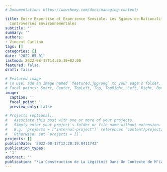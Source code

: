 ```yaml
---
# Documentation: https://wowchemy.com/docs/managing-content/

title: Entre Expertise et Expérience Sensible. Les Rǵimes de Rationalit'D́ans Les
  Controverses Environnementales
subtitle: ''
summary: ''
authors:
- Vincent Carlino
tags: []
categories: []
date: '2022-05-01'
lastmod: 2022-08-17T14:20:19+02:00
featured: false
draft: false

# Featured image
# To use, add an image named `featured.jpg/png` to your page's folder.
# Focal points: Smart, Center, TopLeft, Top, TopRight, Left, Right, BottomLeft, Bottom, BottomRight.
image:
  caption: ''
  focal_point: ''
  preview_only: false

# Projects (optional).
#   Associate this post with one or more of your projects.
#   Simply enter your project's folder or file name without extension.
#   E.g. `projects = ["internal-project"]` references `content/project/deep-learning/index.md`.
#   Otherwise, set `projects = []`.
projects: []
publishDate: '2022-08-17T12:20:19.041174Z'
publication_types:
- '1'
abstract: ''
publication: "*La Construction de La Légitimit ́Dans Un Contexte de M'íance G'e'́erís'ee*"
---
```

